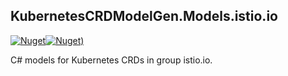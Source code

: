 ## KubernetesCRDModelGen.Models.istio.io
[![Nuget](https://img.shields.io/nuget/vpre/KubernetesCRDModelGen.Models.istio.io.svg?style=flat-square)](https://www.nuget.org/packages/KubernetesCRDModelGen.Models.istio.io)[![Nuget)](https://img.shields.io/nuget/dt/KubernetesCRDModelGen.Models.istio.io.svg?style=flat-square)](https://www.nuget.org/packages/KubernetesCRDModelGen.Models.istio.io)

C# models for Kubernetes CRDs in group istio.io.